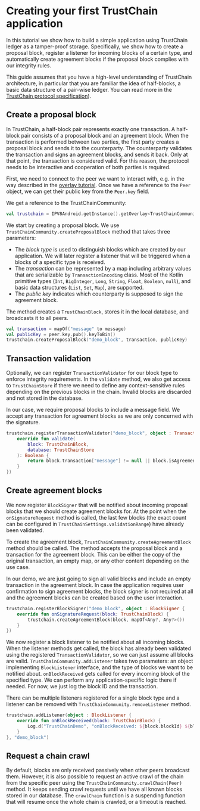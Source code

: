 # Creating your first TrustChain application

In this tutorial we show how to build a simple application using TrustChain ledger as a tamper-proof storage. Specifically, we show how to create a proposal block, register a listener for incoming blocks of a certain type, and automatically create agreement blocks if the proposal block complies with our integrity rules.

This guide assumes that you have a high-level understanding of TrustChain architecture, in particular that you are familiar the idea of half-blocks, a basic data structure of a pair-wise ledger. You can read more in the [TrustChain protocol specification](https://github.com/Tribler/kotlin-ipv8/blob/master/doc/TrustChainCommunity.md)).

## Create a proposal block

In TrustChain, a half-block pair represents exactly one transaction. A half-block pair consists of a proposal block and an agreement block. When the transaction is performed between two parties, the first party creates a proposal block and sends it to the counterparty. The counterparty validates the transaction and signs an agreement blocks, and sends it back. Only at that point, the transaction is considered valid. For this reason, the protocol needs to be interactive and cooperation of both parties is required.

First, we need to connect to the peer we want to interact with, e.g. in the way described in the [overlay tutorial](OverlayTutorial.md). Once we have a reference to the `Peer` object, we can get their public key from the `Peer.key` field.

 We get a reference to the TrustChainCommunity:
 ```kotlin
 val trustchain = IPV8Android.getInstance().getOverlay<TrustChainCommunity>()!!
 ```

We start by creating a proposal block. We use `TrustChainCommunity.createProposalBlock` method that takes three parameters:

- The *block type* is used to distinguish blocks which are created by our application. We will later register a listener that will be triggered when a blocks of a specific type is received.
- The *transaction* can be represented by a map including arbitrary values that are serializable by `TransactionEncoding` class. Most of the Kotlin primitive types (`Int`, `BigInteger`, `Long`, `String`, `Float`, `Boolean`, `null`), and basic data structures (`List`, `Set`, `Map`), are supported.
- The *public key* indicates which counterparty is supposed to sign the agreement block.

The method creates a `TrustChainBlock`, stores it in the local database, and broadcasts it to all peers.

```kotlin
val transaction = mapOf("message" to message)
val publicKey = peer.key.pub().keyToBin()
trustchain.createProposalBlock("demo_block", transaction, publicKey)
```

## Transaction validation

Optionally, we can register `TransactionValidator` for our block type to enforce integrity requirements. In the `validate` method, we also get access to `TrustChainStore` if there we need to define any context-sensitive rules depending on the previous blocks in the chain. Invalid blocks are discarded and not stored in the database.

In our case, we require proposal blocks to include a message field. We accept any transaction for agreement blocks as we are only concerned with the signature.

```kotlin
trustchain.registerTransactionValidator("demo_block", object : TransactionValidator {
    override fun validate(
        block: TrustChainBlock,
        database: TrustChainStore
    ): Boolean {
        return block.transaction["message"] != null || block.isAgreement
    }
})
```

## Create agreement blocks

We now register `BlockSigner` that will be notified about incoming proposal blocks that we should create agreement blocks for. At the point when the `onSignatureRequest` method is called, the last few blocks (the exact count can be configured in `TrustChainSettings.validationRange`) have already been validated. 

To create the agreement block, `TrustChainCommunity.createAgreementBlock` method should be called. The method accepts the proposal block and a transaction for the agreement block. This can be either the copy of the original transaction, an empty map, or any other content depending on the use case. 

In our demo, we are just going to sign all valid blocks and include an empty transaction in the agreement block. In case the application requires user confirmation to sign agreement blocks, the block signer is not required at all and the agreement blocks can be created based on the user interaction. 

```kotlin
trustchain.registerBlockSigner("demo_block", object : BlockSigner {
    override fun onSignatureRequest(block: TrustChainBlock) {
        trustchain.createAgreementBlock(block, mapOf<Any?, Any?>())
    }
})
``` 

We now register a block listener to be notified about all incoming blocks. When the listener methods get called, the block has already been validated using the registered `TransactionValidator`, so we can just assume all blocks are valid. `TrustChainCommunity.addListener` takes two parameters: an object implementing `BlockListener` interface, and the type of blocks we want to be notified about. `onBlockReceived` gets called for every incoming block of the specified type. We can perform any application-specific logic there if needed. For now, we just log the block ID and the transaction.

There can be multiple listeners registered for a single block type and a listener can be removed with `TrustChainCommunity.removeListener` method.

```kotlin
trustchain.addListener(object : BlockListener {
    override fun onBlockReceived(block: TrustChainBlock) {
        Log.d("TrustChainDemo", "onBlockReceived: ${block.blockId} ${block.transaction}")
    }
}, "demo_block")
```

## Request a chain crawl

By default, blocks are only received passively when other peers broadcast them. However, it is also possible to request an active crawl of the chain from the specific peer using the `TrustChainCommunity.crawlChain(Peer)` method. It keeps sending crawl requests until we have all known blocks stored in our database. The `crawlChain` function is a suspending function that will resume once the whole chain is crawled, or a timeout is reached.
